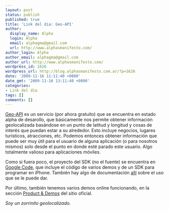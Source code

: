 ```yaml
---
layout: post
status: publish
published: true
title: 'Link del día: Geo-API'
author:
  display_name: Alpha
  login: Alpha
  email: alphagma@gmail.com
  url: http://www.alphasmanifesto.com/
author_login: Alpha
author_email: alphagma@gmail.com
author_url: http://www.alphasmanifesto.com/
wordpress_id: 1626
wordpress_url: http://blog.alphasmanifesto.com.ar/?p=1626
date: '2009-11-16 11:11:40 +0000'
date_gmt: '2009-11-16 13:11:40 +0000'
categories:
- Link del día
tags: []
comments: []
---
```


<a href="http://geoapi.com/">Geo-API</a> es un servicio (por ahora gratuito) que se encuentra en estado alpha de desarollo, que básicamente nos permite obtener información geolocalizada basándose en un punto de latitud y longitud y cosas de interés que puedan estar a su alrededor. Esto incluye negocios, lugares turísticos, atracciones, etc. Podemos entonces obtener información que puede ser muy útil para el usuario de alguna aplicación (o para nosotros mismos) solo desde el punto en donde esté parado este usuario. Algo totalmente valioso para aplicaciones móviles.

Como si fuera poco, el proyecto del SDK (no el fuente) se encuentra en <a href="http://code.google.com/p/geo-api/">Google Code</a>, que incluye el código de varios demos y de un SDK para programar en iPhone. También hay algo de documentación <a href="http://code.google.com/p/geo-api/w/list">allí</a> sobre el uso que se le puede dar.

Por último, también tenemos varios demos online funcionando, en la sección <a href="http://geoapi.com/product.html">Product &amp; Demos</a> del sitio oficial.

_Soy un zorrinito geolocalizado._
